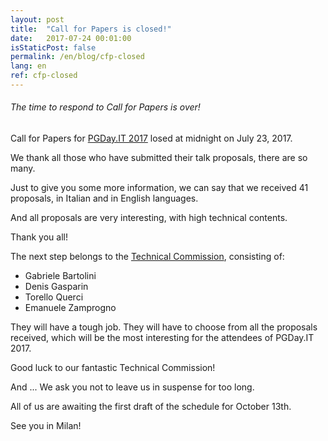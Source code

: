 ```yaml
---
layout: post
title:  "Call for Papers is closed!"
date:   2017-07-24 00:01:00
isStaticPost: false
permalink: /en/blog/cfp-closed
lang: en
ref: cfp-closed
---
```


<h6>The time to respond to Call for Papers is over!</h6>

Call for Papers for [PGDay.IT 2017](http://2017.pgday.it/en/) losed at midnight on July 23, 2017.

We thank all those who have submitted their talk proposals, there are so many.

Just to give you some more information, we can say that we received 41 proposals, in Italian and in English languages.

And all proposals are very interesting, with high technical contents.

Thank you all!

The next step belongs to the [Technical Commission](http://2017.pgday.it/en/team/), consisting of:

* Gabriele Bartolini
* Denis Gasparin
* Torello Querci
* Emanuele Zamprogno

They will have a tough job. They will have to choose from all the proposals received, which will be the most interesting 
for the attendees of PGDay.IT 2017.

Good luck to our fantastic Technical Commission!

And ... We ask you not to leave us in suspense for too long.

All of us are awaiting the first draft of the schedule for October 13th.

See you in Milan!
